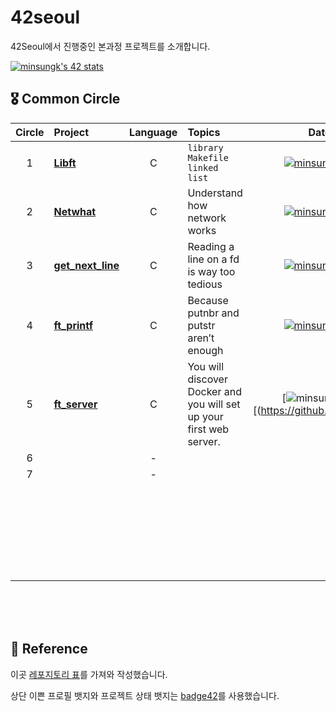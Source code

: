 # 42seoul  

42Seoul에서 진행중인 본과정 프로젝트를 소개합니다.  


[![minsungk's 42 stats](https://badge42.herokuapp.com/api/stats/minsungk)](https://github.com/JaeSeoKim/badge42)  

  
    

## 🎖 Common Circle  


| Circle | Project                | Language | Topics                                           | Date of Completion |
| :----: | :--------------------- | :------: | :----------------------------------------------- | :----------------: |
|   1    | [**Libft**](https://github.com/MinsoftK/Libft) |    C     | `library` `Makefile` `linked list`               |   [![minsungk's 42Project Score](https://badge42.herokuapp.com/api/project/minsungk/libft)](https://github.com/JaeSeoKim/badge42)    |
|   2    | [**Netwhat**](https://github.com/MinsoftK/netwhat)     |    C     | Understand how network works  |   [![minsungk's 42Project Score](https://badge42.herokuapp.com/api/project/minsungk/netwhat)](https://github.com/JaeSeoKim/badge42) |
|   3    | [**get_next_line**](https://github.com/MinsoftK/get_next_line)   |    C    |  Reading a line on a fd is way too tedious |  [![minsungk's 42Project Score](https://badge42.herokuapp.com/api/project/minsungk/get_next_line)](https://github.com/JaeSeoKim/badge42)    |
|   4    | [**ft_printf**](https://github.com/MinsoftK/ft_printf)  |    C     | Because putnbr and putstr aren’t enough |    [![minsungk's 42Project Score](https://badge42.herokuapp.com/api/project/minsungk/ft_printf)](https://github.com/JaeSeoKim/badge42)     |
|   5    |  [**ft_server**](https://github.com/MinsoftK/ft_server)  |    C     | You will discover Docker and you will set up your first web server. |    [![minsungk's 42Project Score](https://badge42.herokuapp.com/api/project/minsungk/ft_server)[(https://github.com/JaeSeoKim/badge42)]  |
|   6    |      |    -    |  |   closed    |
|   7    |      |    -     |                                                  |       closed       |
|        |      |          |                                                  |       closed       |
|        |        |          |                                                  |       closed       |
|        |            |          |                                                  |       closed       |
|        |                |          |                                                  |       closed       |
|        |               |          |                                                  |       closed       |
|        |       |          |                                                  |       closed       |

<br/>
<br/>
<br/>

## 📒 Reference
이곳 [레포지토리 표](https://github.com/365kim/42_cursus)를 가져와 작성했습니다.  

상단 이쁜 프로필 뱃지와 프로젝트 상태 뱃지는 [badge42](https://github.com/JaeSeoKim/badge42)를 사용했습니다.



